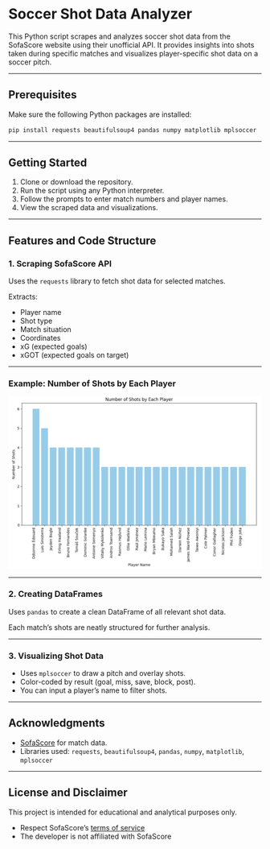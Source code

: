 # Soccer Shot Data Analyzer

This Python script scrapes and analyzes soccer shot data from the SofaScore website using their unofficial API. It provides insights into shots taken during specific matches and visualizes player-specific shot data on a soccer pitch.

---

## Prerequisites

Make sure the following Python packages are installed:

```bash
pip install requests beautifulsoup4 pandas numpy matplotlib mplsoccer
```

---

## Getting Started

1. Clone or download the repository.
2. Run the script using any Python interpreter.
3. Follow the prompts to enter match numbers and player names.
4. View the scraped data and visualizations.

---

## Features and Code Structure

### 1. Scraping SofaScore API

Uses the `requests` library to fetch shot data for selected matches.

Extracts:
- Player name
- Shot type
- Match situation
- Coordinates
- xG (expected goals)
- xGOT (expected goals on target)

---

### Example: Number of Shots by Each Player

![Soccer Shot Analytics](./NoOfShots.png)

---

### 2. Creating DataFrames

Uses `pandas` to create a clean DataFrame of all relevant shot data.

Each match’s shots are neatly structured for further analysis.

---

### 3. Visualizing Shot Data

- Uses `mplsoccer` to draw a pitch and overlay shots.
- Color-coded by result (goal, miss, save, block, post).
- You can input a player’s name to filter shots.

---

## Acknowledgments

- [SofaScore](https://www.sofascore.com/) for match data.
- Libraries used: `requests`, `beautifulsoup4`, `pandas`, `numpy`, `matplotlib`, `mplsoccer`

---

## License and Disclaimer

This project is intended for educational and analytical purposes only.

- Respect SofaScore’s [terms of service](https://www.sofascore.com/news/terms-of-service/)
- The developer is not affiliated with SofaScore